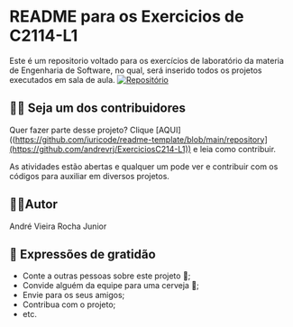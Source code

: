 # README para os Exercicios de C2114-L1

Este é um repositorio voltado para os exercícios de laboratório da materia de Engenharia de Software, no qual, será inserido todos os projetos executados em sala de aula.
[![Repositório](https://img.shields.io/badge/repositório%20-%23323330.svg?&style=for-the-badge&logo=repositório&logoColor=black&color=8000FF)]([https://github.com/iuricode/readme-template/blob/main/repository](https://github.com/andrevrj/ExerciciosC214-L1))

## 🧑‍💻 Seja um dos contribuidores

Quer fazer parte desse projeto? Clique [AQUI]((https://github.com/iuricode/readme-template/blob/main/repository](https://github.com/andrevrj/ExerciciosC214-L1)) e leia como contribuir.<br>

As atividades estão abertas e qualquer um pode ver e contribuir com os códigos para auxiliar em diversos projetos.


## 👨‍💻Autor

 André Vieira Rocha Junior


## 🎁 Expressões de gratidão

* Conte a outras pessoas sobre este projeto 📢;
* Convide alguém da equipe para uma cerveja 🍺;
* Envie para os seus amigos;
* Contribua com o projeto;
* etc.
